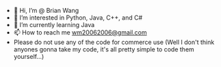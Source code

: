 - 👋 Hi, I’m @ Brian Wang
- 👀 I’m interested in Python, Java, C++, and C#
- 🌱 I’m currently learning Java
- 📫 How to reach me wm20062006@gmail.com
- Please do not use any of the code for commerce use (Well I don't think anyones gonna take my code, it's all pretty simple to code them yourself...)

<!---
Peaperfish/Peaperfish is a ✨ special ✨ repository because its `README.md` (this file) appears on your GitHub profile.
You can click the Preview link to take a look at your changes.
--->
